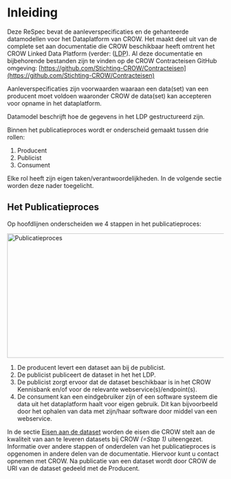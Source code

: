 # Inleiding

Deze ReSpec bevat de aanleverspecificaties en de gehanteerde datamodellen voor het Dataplatform van CROW. 
Het maakt deel uit van de complete set aan documentatie die CROW beschikbaar heeft omtrent het CROW Linked Data Platform (verder: (<abbr title="LinkedData Platform"><a>LDP</a></abbr>). Al deze documentatie en bijbehorende bestanden zijn te vinden op de CROW Contracteisen GitHub omgeving: [https://github.com/Stichting-CROW/Contracteisen](https://github.com/Stichting-CROW/Contracteisen)
	
<a>Aanleverspecificaties</a> zijn voorwaarden waaraan een data(set) van een producent moet voldoen waaronder CROW de data(set) kan accepteren voor opname in het dataplatform.

<a>Datamodel</a> beschrijft hoe de gegevens in het LDP gestructureerd zijn. 
		
Binnen het publicatieproces wordt er onderscheid gemaakt tussen drie rollen:
1. <a>Producent</a>
2. <a>Publicist</a>
3. <a>Consument</a>

Elke rol heeft zijn eigen taken/verantwoordelijkheden. In de volgende sectie worden deze nader toegelicht.

## Het Publicatieproces

Op hoofdlijnen onderscheiden we 4 stappen in het publicatieproces:


<img src="Aanleverspecs_ProducentPublicistConsument.png" alt="Publicatieproces" style="width:595px;height:290px;" />

1. De <a>producent</a> levert een dataset aan bij de <a>publicist</a>.
2. De <a>publicist</a> publiceert de dataset in het het <a>LDP</a>.
3. De <a>publicist</a> zorgt ervoor dat de dataset beschikbaar is in het CROW Kennisbank en/of voor de relevante webservice(s)/endpoint(s).
4. De <a>consument</a> kan een eindgebruiker zijn of een software systeem die data uit het dataplatform haalt voor eigen gebruik. Dit kan bijvoorbeeld door het ophalen van data met zijn/haar software door middel van een webservice.

In de sectie [Eisen aan de dataset](#4) worden de eisen die CROW stelt aan de kwaliteit van aan te leveren datasets bij CROW <i>(=Stap 1)</i> uiteengezet. Informatie over andere stappen of onderdelen van het publicatieproces is opgenomen in andere delen van de documentatie. Hiervoor kunt u contact opnemen met CROW. Na publicatie van een dataset wordt door CROW de URI van de dataset gedeeld met de <a>Producent</a>.
